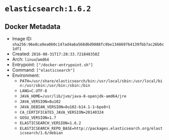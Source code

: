 # `elasticsearch:1.6.2`

## Docker Metadata

- Image ID: `sha256:96e8ca9ea060c147ad4a6a568d6d9088fc9be134869764139fbb7ac26b0c1df1`
- Created: `2016-08-31T17:28:33.721848358Z`
- Arch: `linux`/`amd64`
- Entrypoint: `["/docker-entrypoint.sh"]`
- Command: `["elasticsearch"]`
- Environment:
  - `PATH=/usr/share/elasticsearch/bin:/usr/local/sbin:/usr/local/bin:/usr/sbin:/usr/bin:/sbin:/bin`
  - `LANG=C.UTF-8`
  - `JAVA_HOME=/usr/lib/jvm/java-8-openjdk-amd64/jre`
  - `JAVA_VERSION=8u102`
  - `JAVA_DEBIAN_VERSION=8u102-b14.1-1~bpo8+1`
  - `CA_CERTIFICATES_JAVA_VERSION=20140324`
  - `GOSU_VERSION=1.7`
  - `ELASTICSEARCH_VERSION=1.6.2`
  - `ELASTICSEARCH_REPO_BASE=http://packages.elasticsearch.org/elasticsearch/1.6/debian`
